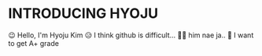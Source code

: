 # INTRODUCING HYOJU
😉 Hello, I'm Hyoju Kim
😥 I think github is difficult...
😵‍💫 him nae ja..
🥺 I want to get A+ grade